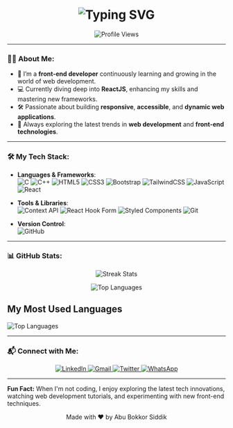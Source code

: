 <h1 align="center">
  <img src="https://readme-typing-svg.herokuapp.com/?font=Fira+Code&weight=700&size=40&duration=2500&pause=700&color=da2c38&center=true&vCenter=true&width=700&height=100&lines=Hi+there+%F0%9F%91%8B;I+am+Abu+Bokkor+Siddik;Good+to+see+you+my+friend+%3A)" alt="Typing SVG" />
</h1>

<p align="center">
  <img src="https://komarev.com/ghpvc/?username=Abubokkor98&label=Profile%20views&color=dc143c&style=flat" alt="Profile Views" />
</p>

---

### 👨‍💻 About Me:

- 🌱 I’m a **front-end developer** continuously learning and growing in the world of web development.
- 💻 Currently diving deep into **ReactJS**, enhancing my skills and mastering new frameworks.
- 🛠️ Passionate about building **responsive**, **accessible**, and **dynamic web applications**.
- 🚀 Always exploring the latest trends in **web development** and **front-end technologies**.

---

### 🛠️ My Tech Stack:

- **Languages & Frameworks**:  
  ![C](https://img.shields.io/badge/C-00599C?style=for-the-badge&logo=c&logoColor=white)
  ![C++](https://img.shields.io/badge/C%2B%2B-00599C?style=for-the-badge&logo=c%2B%2B&logoColor=white)
  ![HTML5](https://img.shields.io/badge/html5-%23E34F26.svg?style=for-the-badge&logo=html5&logoColor=white)
  ![CSS3](https://img.shields.io/badge/css3-%231572B6.svg?style=for-the-badge&logo=css3&logoColor=white)
  ![Bootstrap](https://img.shields.io/badge/bootstrap-%23563D7C.svg?style=for-the-badge&logo=bootstrap&logoColor=white)
  ![TailwindCSS](https://img.shields.io/badge/tailwindcss-%2338B2AC.svg?style=for-the-badge&logo=tailwind-css&logoColor=white)
  ![JavaScript](https://img.shields.io/badge/javascript-%23323330.svg?style=for-the-badge&logo=javascript&logoColor=%23F7DF1E)
  ![React](https://img.shields.io/badge/react-%2320232a.svg?style=for-the-badge&logo=react&logoColor=%2361DAFB)

- **Tools & Libraries**:  
  ![Context API](https://img.shields.io/badge/Context--Api-000000?style=for-the-badge&logo=react)
  ![React Hook Form](https://img.shields.io/badge/React%20Hook%20Form-%23EC5990.svg?style=for-the-badge&logo=reacthookform&logoColor=white)
  ![Styled Components](https://img.shields.io/badge/styled--components-DB7093?style=for-the-badge&logo=styled-components&logoColor=white)
  ![Git](https://img.shields.io/badge/Git-F05032?logo=Git&logoColor=white&style=for-the-badge)

- **Version Control**:  
  ![GitHub](https://img.shields.io/badge/github-%23121011.svg?style=for-the-badge&logo=github&logoColor=white)

---

### 📊 GitHub Stats:

<p align="center">
  <img src="https://github-readme-streak-stats.herokuapp.com/?user=Abubokkor98&theme=dark&hide_border=true" alt="Streak Stats" />
</p>

<p align="center">
  <img src="https://github-readme-stats.vercel.app/api/top-langs/?username=Abubokkor98&theme=dark&hide_border=true&count_private=true&layout=compact" alt="Top Languages" />
</p>

## My Most Used Languages
![Top Languages](https://github-readme-stats.vercel.app/api/top-langs/?username=Abubokkor98&layout=compact&theme=dark)



---

### 📬 Connect with Me:

<p align="center">
  <a href="https://linkedin.com/in/abubokkor">
    <img src="https://img.shields.io/badge/LinkedIn-0A66C2?logo=Linkedin&logoColor=white&style=for-the-badge" alt="LinkedIn" />
  </a>
  <a href="mailto:mail.abubokkor@gmail.com">
    <img src="https://img.shields.io/badge/Gmail-EA4335?logo=Gmail&logoColor=white&style=for-the-badge" alt="Gmail" />
  </a>
  <a href="https://x.com/AbuBokkor98">
    <img src="https://img.shields.io/badge/Twitter-1DA1F2?logo=twitter&logoColor=white&style=for-the-badge" alt="Twitter" />
  </a>
  <a href="https://wa.me/8801778313311">
    <img src="https://img.shields.io/badge/WhatsApp-25D366?logo=whatsapp&logoColor=white&style=for-the-badge" alt="WhatsApp" />
  </a>
</p>

---

**Fun Fact:** When I'm not coding, I enjoy exploring the latest tech innovations, watching web development tutorials, and experimenting with new front-end techniques.

<!-- Footer -->
<p align="center">
  Made with ❤️ by Abu Bokkor Siddik
</p>
